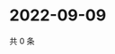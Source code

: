 # 2022-09-09

共 0 条

<!-- BEGIN WEIBO -->
<!-- 最后更新时间 Fri Sep 09 2022 18:04:15 GMT+0800 (China Standard Time) -->

<!-- END WEIBO -->
